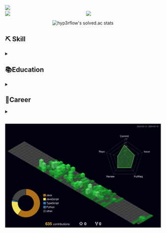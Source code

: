 <div>
  <img  src="https://capsule-render.vercel.app/api?type=waving&color=auto&height=200&section=header&text=CodeJuggler🤹&fontSize=90" />  
</div>

<div style="display: flex; justify-content: space-between;">
  <img src="https://github-readme-stats.vercel.app/api?username=CodeJuggler19&show_icons=true&theme=onedark" style="width: 48%;">
  <img src="https://github-readme-stats.vercel.app/api/top-langs/?username=CodeJuggler19&layout=compact&theme=onedark" style="width: 48%;">
</div>
<div align=center>

![hyp3rflow's solved.ac stats](https://github-readme-solvedac.hyp3rflow.vercel.app/api/?handle=wlsdydals7)
  
</div>

<h2>⛏ Skill</h2>
<details>
<summary></summary>
<div markdown="1">
<div>
  <h3>Languages</h3>
  <img src="https://img.shields.io/badge/Java-ED8B00?style=for-the-badge&logo=openjdk&logoColor=white">
  <img src="https://img.shields.io/badge/C-00599C?style=for-the-badge&logo=c&logoColor=white">
  <img src="https://img.shields.io/badge/C%2B%2B-00599C?style=for-the-badge&logo=c%2B%2B&logoColor=white">
  <img src="https://img.shields.io/badge/HTML-239120?style=for-the-badge&logo=html5&logoColor=white">
  <img src="https://img.shields.io/badge/CSS-239120?&style=for-the-badge&logo=css3&logoColor=white">
  <img src="https://img.shields.io/badge/JavaScript-F7DF1E?style=for-the-badge&logo=JavaScript&logoColor=white">
</div>

<div>
  <h3>Frameworks</h3>
  <img src="https://img.shields.io/badge/React-20232A?style=for-the-badge&logo=react&logoColor=61DAFB">
  <img src="https://img.shields.io/badge/Bootstrap-563D7C?style=for-the-badge&logo=bootstrap&logoColor=white">
  <img src="https://img.shields.io/badge/Spring-6DB33F?style=for-the-badge&logo=spring&logoColor=white">
  <img src="https://img.shields.io/badge/Node.js-43853D?style=for-the-badge&logo=node.js&logoColor=white">
</div>

<div>
  <h3>Databases</h3>
  <img src="https://img.shields.io/badge/MySQL-00000F?style=for-the-badge&logo=mysql&logoColor=white">
</div>

</div>
</details>

<h2>📚Education</h2>
<details>
<summary></summary>
<div markdown="1">

- [인하대학교 정보통신공학과 학사](https://ice.inha.ac.kr/ice/index.do) | 2019.03 ~
- [메타버스 아카데미 2기 - 서버개발 수료](https://mtvs.kr/user/main) | 2023.06 ~ 2023.11          

</div>
</details>

<h2>💼Career</h2>
<details>
<summary></summary>
<div markdown="1">

- [NHN Cloud API개발 아르바이트](https://www.nhncloud.com/kr) | 2024.01.02 ~ 2024.02.29       

</div>
</details>
</br>

![](./profile-3d-contrib/profile-night-green.svg)
